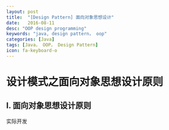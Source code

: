 ```yaml
---
layout: post
title:  "[Design Pattern] 面向对象思想设计"
date:   2016-08-11
desc: "OOP design programming"
keywords: "java, design pattern， oop"
categories: [Java]
tags: [Java， OOP， Design Pattern]
icon: fa-keyboard-o
---
```


# 设计模式之面向对象思想设计原则

## I. 面向对象思想设计原则

实际开发

